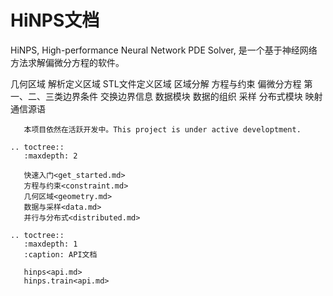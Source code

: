 # HiNPS文档

HiNPS, High-performance Neural Network PDE Solver, 是一个基于神经网络方法求解偏微分方程的软件。

   几何区域
      解析定义区域
      STL文件定义区域
      区域分解
   方程与约束
      偏微分方程
      第一、二、三类边界条件
      交换边界信息
   数据模块
      数据的组织
      采样
   分布式模块
      映射
      通信源语

```{admonition} 友情提示
   本项目依然在活跃开发中。This project is under active developtment.
```

```{eval-rst}
.. toctree::
   :maxdepth: 2

   快速入门<get_started.md>
   方程与约束<constraint.md>
   几何区域<geometry.md>
   数据与采样<data.md>
   并行与分布式<distributed.md>
```

```{eval-rst}
.. toctree::
   :maxdepth: 1
   :caption: API文档

   hinps<api.md>
   hinps.train<api.md>
```


<!-- 
.. Indices and tables
.. ==================
.. * :ref:`genindex`
.. * :ref:`modindex`
.. * :ref:`search` -->
